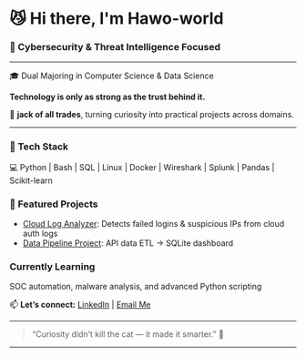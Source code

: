 # 😼 Hi there, I'm Hawo-world

### 🧠  Cybersecurity & Threat Intelligence Focused

---

🎓 Dual Majoring in Computer Science & Data Science 

**Technology is only as strong as the trust behind it.**

👾 **jack of all trades**, turning curiosity into practical projects across domains. 

--- 

### 🧰 Tech Stack
💻 Python | Bash | SQL | Linux | Docker | Wireshark | Splunk | Pandas | Scikit-learn  


### 🚀 Featured Projects
-  [Cloud Log Analyzer](https://github.com/Hawo-world/cloud-log-analyzer): Detects failed logins & suspicious IPs from cloud auth logs   
-  [Data Pipeline Project](https://github.com/Hawo-world/cloud-data-pipeline): API data ETL → SQLite dashboard  

###  Currently Learning
SOC automation, malware analysis, and advanced Python scripting  

📫 **Let’s connect:** [LinkedIn](www.linkedin.com/in/haw0) | [Email Me](hawo_world@protonmail.com) 
 

---

> “Curiosity didn’t kill the cat — it made it smarter.” 🐾  

---
